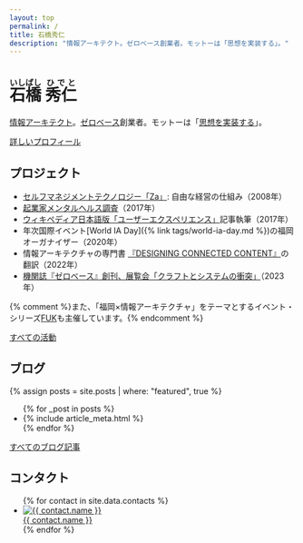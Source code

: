 ```yaml
---
layout: top
permalink: /
title: 石橋秀仁
description: "情報アーキテクト。ゼロベース創業者。モットーは「思想を実装する」。"
---
```


# <ruby><rb>石橋</rb><rt>いしばし</rt></ruby> <ruby><rb>秀仁</rb><rt>ひでと</rt></ruby>

[情報アーキテクト](/blog/2014/04/25/future-of-information-architect.html)。[ゼロベース](https://www.zerobase.jp/)創業者。モットーは「[思想を実装する](/about/philosophy.html)」。

[詳しいプロフィール](/about/me.html)

## プロジェクト

- [セルフマネジメントテクノロジー「Za」](https://www.zerobase.jp/za/): 自由な経営の仕組み（2008年）
- [起業家メンタルヘルス調査](https://www.zerobase.jp/works/2017/08/09/startup-mental-research-result.html)（2017年）
- [ウィキペディア日本語版「ユーザーエクスペリエンス」](https://www.zerobase.jp/2017/09/20/wikipedia-user-experience.html)記事執筆（2017年）
- 年次国際イベント[World IA Day]({% link tags/world-ia-day.md %})の福岡オーガナイザー（2020年）
- 情報アーキテクチャの専門書 [『DESIGNING CONNECTED CONTENT』](https://www.zerobase.jp/2022/02/08/designing-connected-content.html)の翻訳（2022年）
- [機関誌『ゼロベース』創刊、展覧会「クラフトとシステムの衝突」](https://www.zerobase.jp/works/zerobase-0/)（2023年）

{% comment %}また、「福岡×情報アーキテクチャ」をテーマとするイベント・シリーズ[FUK](https://fukfuk.peatix.com/)も主催しています。{% endcomment %}

[すべての活動](/activity/)


## ブログ

{% assign posts = site.posts | where: "featured", true %}

<ul class="featured posts">
  {% for _post in posts %}
    <li class="post item">{% include article_meta.html %}</li>
  {% endfor %}
</ul>

[すべてのブログ記事](/blog/)


## コンタクト

<ul class="contacts">
  {% for contact in site.data.contacts %}
    <li><a href="{{ contact.link }}"><img alt="{{ contact.name }}" src="{{ contact.thumbnail }}"><br>{{ contact.name }}</a></li>
  {% endfor %}
</ul>

